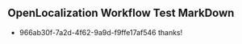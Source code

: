 ## OpenLocalization Workflow Test MarkDown
* 966ab30f-7a2d-4f62-9a9d-f9ffe17af546 thanks!

<!--HONumber=Sep16_HO1-->


